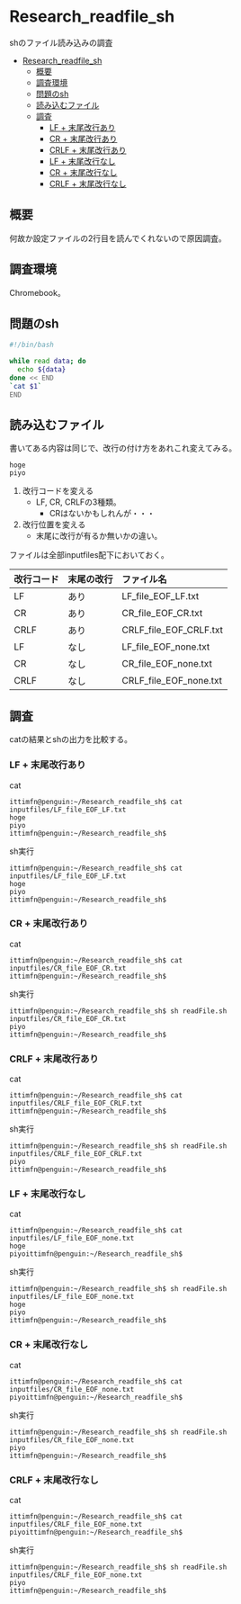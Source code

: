 # Research_readfile_sh
shのファイル読み込みの調査

- [Research_readfile_sh](#research_readfile_sh)
  - [概要](#概要)
  - [調査環境](#調査環境)
  - [問題のsh](#問題のsh)
  - [読み込むファイル](#読み込むファイル)
  - [調査](#調査)
    - [LF + 末尾改行あり](#lf--末尾改行あり)
    - [CR + 末尾改行あり](#cr--末尾改行あり)
    - [CRLF + 末尾改行あり](#crlf--末尾改行あり)
    - [LF + 末尾改行なし](#lf--末尾改行なし)
    - [CR + 末尾改行なし](#cr--末尾改行なし)
    - [CRLF + 末尾改行なし](#crlf--末尾改行なし)

## 概要

何故か設定ファイルの2行目を読んでくれないので原因調査。

## 調査環境

Chromebook。

## 問題のsh

``` sh : readFile.sh
#!/bin/bash

while read data; do
  echo ${data}
done << END
`cat $1`
END
```

## 読み込むファイル

書いてある内容は同じで、改行の付け方をあれこれ変えてみる。
```
hoge
piyo
```

1. 改行コードを変える
   - LF, CR, CRLFの3種類。
     - CRはないかもしれんが・・・
2. 改行位置を変える
   - 末尾に改行が有るか無いかの違い。

ファイルは全部inputfiles配下においておく。

| 改行コード | 末尾の改行 | ファイル名 |
| :-- | :-- | :-- |
| LF | あり | LF_file_EOF_LF.txt |
| CR | あり | CR_file_EOF_CR.txt |
| CRLF | あり | CRLF_file_EOF_CRLF.txt |
| LF | なし | LF_file_EOF_none.txt |
| CR | なし | CR_file_EOF_none.txt |
| CRLF | なし | CRLF_file_EOF_none.txt |

## 調査

catの結果とshの出力を比較する。

### LF + 末尾改行あり

cat
```
ittimfn@penguin:~/Research_readfile_sh$ cat inputfiles/LF_file_EOF_LF.txt 
hoge
piyo
ittimfn@penguin:~/Research_readfile_sh$ 
```

sh実行

```
ittimfn@penguin:~/Research_readfile_sh$ cat inputfiles/LF_file_EOF_LF.txt 
hoge
piyo
ittimfn@penguin:~/Research_readfile_sh$ 
```

### CR + 末尾改行あり

cat
```
ittimfn@penguin:~/Research_readfile_sh$ cat inputfiles/CR_file_EOF_CR.txt 
ittimfn@penguin:~/Research_readfile_sh$ 
```

sh実行
```
ittimfn@penguin:~/Research_readfile_sh$ sh readFile.sh inputfiles/CR_file_EOF_CR.txt 
piyo
ittimfn@penguin:~/Research_readfile_sh$ 
```

### CRLF + 末尾改行あり

cat
```
ittimfn@penguin:~/Research_readfile_sh$ cat inputfiles/CRLF_file_EOF_CRLF.txt 
ittimfn@penguin:~/Research_readfile_sh$ 
```

sh実行
```
ittimfn@penguin:~/Research_readfile_sh$ sh readFile.sh inputfiles/CRLF_file_EOF_CRLF.txt 
piyo
ittimfn@penguin:~/Research_readfile_sh$ 
```

### LF + 末尾改行なし

cat
```
ittimfn@penguin:~/Research_readfile_sh$ cat inputfiles/LF_file_EOF_none.txt 
hoge
piyoittimfn@penguin:~/Research_readfile_sh$ 
```

sh実行
```
ittimfn@penguin:~/Research_readfile_sh$ sh readFile.sh inputfiles/LF_file_EOF_none.txt 
hoge
piyo
ittimfn@penguin:~/Research_readfile_sh$ 
```

### CR + 末尾改行なし

cat
```
ittimfn@penguin:~/Research_readfile_sh$ cat inputfiles/CR_file_EOF_none.txt 
piyoittimfn@penguin:~/Research_readfile_sh$ 
```

sh実行
```
ittimfn@penguin:~/Research_readfile_sh$ sh readFile.sh inputfiles/CR_file_EOF_none.txt 
piyo
ittimfn@penguin:~/Research_readfile_sh$ 
```

### CRLF + 末尾改行なし

cat
```
ittimfn@penguin:~/Research_readfile_sh$ cat inputfiles/CRLF_file_EOF_none.txt 
piyoittimfn@penguin:~/Research_readfile_sh$ 
```

sh実行
```
ittimfn@penguin:~/Research_readfile_sh$ sh readFile.sh inputfiles/CRLF_file_EOF_none.txt 
piyo
ittimfn@penguin:~/Research_readfile_sh$ 
```
